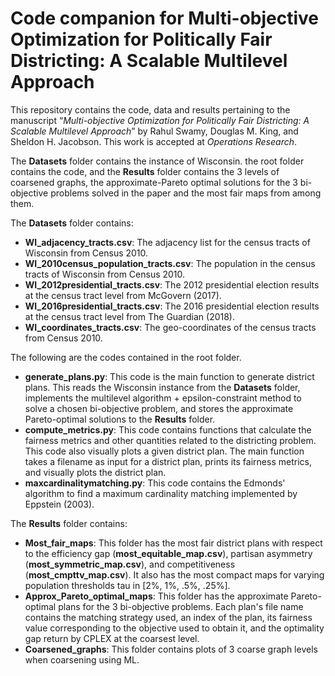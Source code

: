 # Code companion for Multi-objective Optimization for Politically Fair Districting: A Scalable Multilevel Approach

This repository contains the code, data and results pertaining to the manuscript “_Multi-objective Optimization for Politically Fair Districting: A Scalable Multilevel Approach_” by Rahul Swamy, Douglas M. King, and Sheldon H. Jacobson. This work is accepted at _Operations Research_.

The **Datasets** folder contains the instance of Wisconsin. the root folder contains the code, and the **Results** folder contains the 3 levels of coarsened graphs, the approximate-Pareto optimal solutions for the 3 bi-objective problems solved in the paper and the most fair maps from among them.

The **Datasets** folder contains:
- **WI_adjacency_tracts.csv**: The adjacency list for the census tracts of Wisconsin from Census 2010.
- **WI_2010census_population_tracts.csv**: The population in the census tracts of Wisconsin from Census 2010.
- **WI_2012presidential_tracts.csv**: The 2012 presidential election results at the census tract level from McGovern (2017).
- **WI_2016presidential_tracts.csv**: The 2016 presidential election results at the census tract level from The Guardian (2018).
- **WI_coordinates_tracts.csv**: The geo-coordinates of the census tracts from Census 2010.


The following are the codes contained in the root folder.
- **generate_plans.py**: This code is the main function to generate district plans. This reads the Wisconsin instance from the **Datasets** folder, implements the multilevel algorithm + epsilon-constraint method to solve a chosen bi-objective problem, and stores the approximate Pareto-optimal solutions to the **Results** folder.
- **compute_metrics.py**: This code contains functions that calculate the fairness metrics and other quantities related to the districting problem. This code also visually plots a given district plan. The main function takes a filename as input for a district plan, prints its fairness metrics, and visually plots the district plan.
- **maxcardinalitymatching.py**: This code contains the Edmonds' algorithm to find a maximum cardinality matching implemented by Eppstein (2003).

The **Results** folder contains:
- **Most_fair_maps**: This folder has the most fair district plans with respect to the efficiency gap (**most_equitable_map.csv**), partisan asymmetry (**most_symmetric_map.csv**), and competitiveness (**most_cmpttv_map.csv**). It also has the most compact maps for varying population thresholds tau in [2%, 1%, .5%, .25%].
- **Approx_Pareto_optimal_maps**: This folder has the approximate Pareto-optimal plans for the 3 bi-objective problems. Each plan's file name contains the matching strategy used, an index of the plan, its fairness value corresponding to the objective used to obtain it, and the optimality gap return by CPLEX at the coarsest level. 
- **Coarsened_graphs**: This folder contains plots of 3 coarse graph levels when coarsening using ML.
